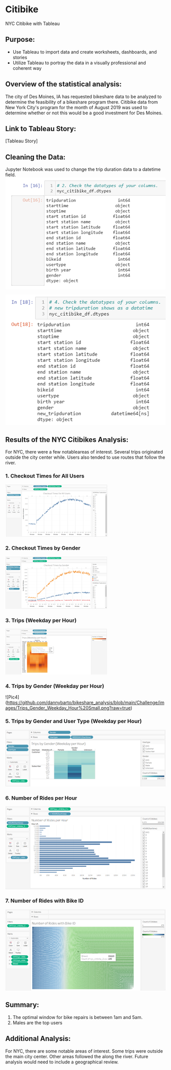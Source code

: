 
# Citibike
NYC Citibike with Tableau

## Purpose: 

- Use Tableau to import data and create worksheets, dashboards, and stories
- Utilize Tableau to portray the data in a visually professional and coherent way

## Overview of the statistical analysis:
The city of Des Moines, IA has requested bikeshare data to be analyzed to determine the feasibility of a bikeshare program there. Citibike data from New York City's program for the month of August 2019 was used to determine whether or not this would be a good investment for Des Moines.  

## Link to Tableau Story: 
[Tableau Story]

## Cleaning the Data:
Jupyter Notebook was used to change the trip duration data to a datetime field.
![Pic](https://github.com/dannybarto/bikeshare_analysis/blob/main/Challenge/images/date%20before.png?raw=true)

![Pic0](https://github.com/dannybarto/bikeshare_analysis/blob/main/Challenge/images/date_after.png?raw=true)

## Results of the NYC Citibikes Analysis:
For NYC, there were a few notableareas of interest.   Several trips originated outside the city center while. Users also tended to use routes that follow the river. 

### 1. Checkout Times for All Users
![Pic1](https://github.com/dannybarto/bikeshare_analysis/blob/main/Challenge/images/Checkout_Weekday_All_User%20Small.png?raw=true)

### 2. Checkout Times by Gender
![Pic2](https://github.com/dannybarto/bikeshare_analysis/blob/main/Challenge/images/Checkout_Weekday_Gender%20Small.png?raw=true)

### 3. Trips (Weekday per Hour)
![Pic3](https://github.com/dannybarto/bikeshare_analysis/blob/main/Challenge/images/Weekday_Trips_Hour%20Small.png?raw=true)

### 4. Trips by Gender (Weekday per Hour)
![Pic4] (https://github.com/dannybarto/bikeshare_analysis/blob/main/Challenge/images/Trips_Gender_Weekday_Hour%20Small.png?raw=true)

### 5. Trips by Gender and User Type (Weekday per Hour)
![Pic5](https://github.com/Baylex/Citibike/blob/main/Challenge/images/4_UserType.PNG)

### 6. Number of Rides per Hour
![Pic6](https://github.com/dannybarto/bikeshare_analysis/blob/main/Challenge/images/Rides_Hour.png?raw=true)


### 7. Number of Rides with Bike ID
![Pic7](https://github.com/dannybarto/bikeshare_analysis/blob/main/Challenge/images/Repair_Grid.png?raw=true)

## Summary:

1. The optimal window for bike repairs is between 1am and 5am.
2. Males are the top users  

## Additional Analysis: 

For NYC, there are some notable areas of interest.  Some trips were outside the main city center.  Other areas followed the along the river. Future analysis would need to include a geographical review.
